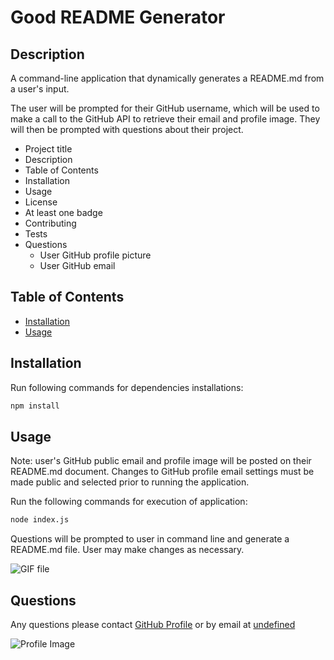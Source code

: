 # Good README Generator

## Description

A command-line application that dynamically generates a README.md from a user's input. 

The user will be prompted for their GitHub username, which will be used to make a call to the GitHub API to retrieve their email and profile image. They will then be prompted with questions about their project.

* Project title
* Description
* Table of Contents
* Installation
* Usage
* License
* At least one badge
* Contributing
* Tests
* Questions
  * User GitHub profile picture
  * User GitHub email

## Table of Contents

* [Installation](#installation)
* [Usage](#usage)

## Installation

Run following commands for dependencies installations:

```sh
npm install
```

## Usage

Note: user's GitHub public email and profile image will be posted on their README.md document. Changes to GitHub profile email settings must be made public and selected prior to running the application. 

Run the following commands for execution of application:
 
```sh
node index.js
```

Questions will be prompted to user in command line and generate a README.md file. User may make changes as necessary.

![GIF file](./assets/appvideo.gif)

## Questions

Any questions please contact [GitHub Profile](https://github.com/ncrutgers) or by email at [undefined](undefined)

![Profile Image](https://avatars0.githubusercontent.com/u/61257976?v=4&s=75)

